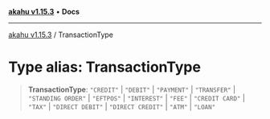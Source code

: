 [**akahu v1.15.3**](../README.md) • **Docs**

***

[akahu v1.15.3](../README.md) / TransactionType

# Type alias: TransactionType

> **TransactionType**: `"CREDIT"` \| `"DEBIT"` \| `"PAYMENT"` \| `"TRANSFER"` \| `"STANDING ORDER"` \| `"EFTPOS"` \| `"INTEREST"` \| `"FEE"` \| `"CREDIT CARD"` \| `"TAX"` \| `"DIRECT DEBIT"` \| `"DIRECT CREDIT"` \| `"ATM"` \| `"LOAN"`
